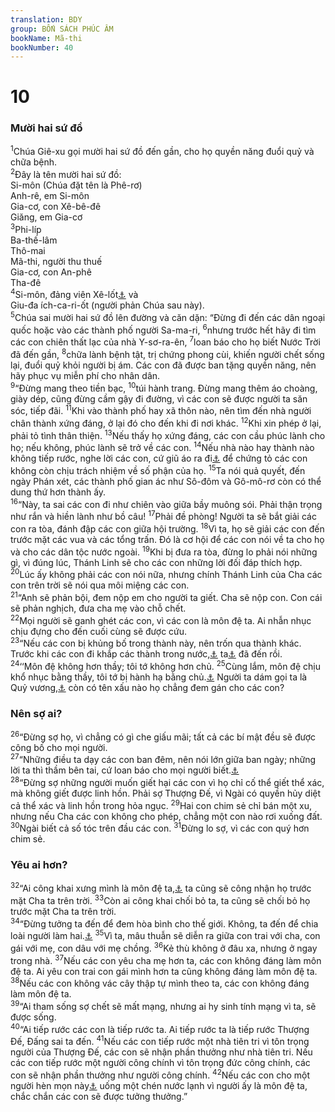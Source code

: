 ```yaml
---
translation: BDY
group: BỐN SÁCH PHÚC ÂM
bookName: Mã-thi 
bookNumber: 40
---
```


<div class="title"><h1>10</h1><h3>Mười hai sứ đồ</h3></div>
<span class="verse mat_10_1"><sup>1</sup>Chúa Giê-xu gọi mười hai sứ đồ đến gần, cho họ quyền năng đuổi quỷ và chữa bệnh.<br/></span>
<span class="verse mat_10_2"><sup>2</sup>Đây là tên mười hai sứ đồ:<br/>Si-môn (Chúa đặt tên là Phê-rơ)<br/>Anh-rê, em Si-môn<br/>Gia-cơ, con Xê-bê-đê<br/>Giăng, em Gia-cơ<br/></span>
<span class="verse mat_10_3"><sup>3</sup>Phi-líp<br/>Ba-thế-lâm<br/>Thô-mai<br/>Mã-thi, người thu thuế<br/>Gia-cơ, con An-phê<br/>Tha-đê<br/></span>
<span class="verse mat_10_4"><sup>4</sup>Si-môn, đảng viên Xê-lốt<a href="#" data-toggle="tooltip" data-placement="bottom" title="Đảng chính trị ái quốc, nhằm lật đổ chính quyền đế quốc La-mã">⚓</a> và<br/>Giu-đa ích-ca-ri-ốt (người phản Chúa sau này).<br/></span>
<span class="verse mat_10_5"><sup>5</sup>Chúa sai mười hai sứ đồ lên đường và căn dặn: “Đừng đi đến các dân ngoại quốc hoặc vào các thành phố người Sa-ma-ri, </span>
<span class="verse mat_10_6"><sup>6</sup>nhưng trước hết hãy đi tìm các con chiên thất lạc của nhà Y-sơ-ra-ên, </span>
<span class="verse mat_10_7"><sup>7</sup>loan báo cho họ biết Nước Trời đã đến gần, </span>
<span class="verse mat_10_8"><sup>8</sup>chữa lành bệnh tật, trị chứng phong cùi, khiến người chết sống lại, đuổi quỷ khỏi người bị ám. Các con đã được ban tặng quyền năng, nên hãy phục vụ miễn phí cho nhân dân.<br/></span>
<span class="verse mat_10_9"><sup>9</sup>“Đừng mang theo tiền bạc, </span>
<span class="verse mat_10_10"><sup>10</sup>túi hành trang. Đừng mang thêm áo choàng, giày dép, cũng đừng cầm gậy đi đường, vì các con sẽ được người ta săn sóc, tiếp đãi. </span>
<span class="verse mat_10_11"><sup>11</sup>Khi vào thành phố hay xã thôn nào, nên tìm đến nhà người chân thành xứng đáng, ở lại đó cho đến khi đi nơi khác. </span>
<span class="verse mat_10_12"><sup>12</sup>Khi xin phép ở lại, phải tỏ tình thân thiện. </span>
<span class="verse mat_10_13"><sup>13</sup>Nếu thấy họ xứng đáng, các con cầu phúc lành cho họ; nếu không, phúc lành sẽ trở về các con. </span>
<span class="verse mat_10_14"><sup>14</sup>Nếu nhà nào hay thành nào không tiếp rước, nghe lời các con, cứ giũ áo ra đi<a href="#" data-toggle="tooltip" data-placement="bottom" title="Nt phủi hụi dưới chân">⚓</a> để chứng tỏ các con không còn chịu trách nhiệm về số phận của họ. </span>
<span class="verse mat_10_15"><sup>15</sup>Ta nói quả quyết, đến ngày Phán xét, các thành phố gian ác như Sô-đôm và Gô-mô-rơ còn có thể dung thứ hơn thành ấy.<br/></span>
<span class="verse mat_10_16"><sup>16</sup>“Này, ta sai các con đi như chiên vào giữa bầy muông sói. Phải thận trọng như rắn và hiền lành như bồ câu! </span>
<span class="verse mat_10_17"><sup>17</sup>Phải đề phòng! Người ta sẽ bắt giải các con ra tòa, đánh đập các con giữa hội trường. </span>
<span class="verse mat_10_18"><sup>18</sup>Vì ta, họ sẽ giải các con đến trước mặt các vua và các tổng trấn. Đó là cơ hội để các con nói về ta cho họ và cho các dân tộc nước ngoài. </span>
<span class="verse mat_10_19"><sup>19</sup>Khi bị đưa ra tòa, đừng lo phải nói những gì, vì đúng lúc, Thánh Linh sẽ cho các con những lời đối đáp thích hợp. </span>
<span class="verse mat_10_20"><sup>20</sup>Lúc ấy không phải các con nói nữa, nhưng chính Thánh Linh của Cha các con trên trời sẽ nói qua môi miệng các con.<br/></span>
<span class="verse mat_10_21"><sup>21</sup>“Anh sẽ phản bội, đem nộp em cho người ta giết. Cha sẽ nộp con. Con cái sẽ phản nghịch, đưa cha mẹ vào chỗ chết.<br/></span>
<span class="verse mat_10_22"><sup>22</sup>Mọi người sẽ ganh ghét các con, vì các con là môn đệ ta. Ai nhẫn nhục chịu đựng cho đến cuối cùng sẽ được cứu.<br/></span>
<span class="verse mat_10_23"><sup>23</sup>“Nếu các con bị khủng bố trong thành này, nên trốn qua thành khác. Trước khi các con đi khắp các thành trong nước,<a href="#" data-toggle="tooltip" data-placement="bottom" title="Nt Y-sơ-ra-ên">⚓</a> ta<a href="#" data-toggle="tooltip" data-placement="bottom" title="Nt Con Loài Người">⚓</a> đã đến rồi.<br/></span>
<span class="verse mat_10_24"><sup>24</sup>‘‘Môn đệ không hơn thầy; tôi tớ không hơn chủ. </span>
<span class="verse mat_10_25"><sup>25</sup>Cùng lắm, môn đệ chịu khổ nhục bằng thầy, tôi tớ bị hành hạ bằng chủ.<a href="#" data-toggle="tooltip" data-placement="bottom" title="Nt môn đệ được bằng thầy, tôi tớ được bằng chủ là đủ">⚓</a> Người ta dám gọi ta là Quỷ vương,<a href="#" data-toggle="tooltip" data-placement="bottom" title="Nt gọi chủ nhà là Beelzeboúl">⚓</a> còn có tên xấu nào họ chẳng đem gán cho các con?</span>
<div class="title"><h3>Nên sợ ai?</h3></div>
<span class="verse mat_10_26"><sup>26</sup>“Đừng sợ họ, vì chẳng có gì che giấu mãi; tất cả các bí mật đều sẽ được công bố cho mọi người.<br/></span>
<span class="verse mat_10_27"><sup>27</sup>“Những điều ta dạy các con ban đêm, nên nói lớn giữa ban ngày; những lời ta thì thầm bên tai, cứ loan báo cho mọi người biết.<a href="#" data-toggle="tooltip" data-placement="bottom" title="Nt trên mái nhà">⚓</a><br/></span>
<span class="verse mat_10_28"><sup>28</sup>“Đừng sợ những người muốn giết hại các con vì họ chỉ cố thể giết thể xác, mà không giết được linh hồn. Phải sợ Thượng Đế, vì Ngài có quyền hủy diệt cả thể xác và linh hồn trong hỏa ngục. </span>
<span class="verse mat_10_29"><sup>29</sup>Hai con chim sẻ chỉ bán một xu, nhưng nếu Cha các con không cho phép, chẳng một con nào rơi xuống đất. </span>
<span class="verse mat_10_30"><sup>30</sup>Ngài biết cả số tóc trên đầu các con. </span>
<span class="verse mat_10_31"><sup>31</sup>Đừng lo sợ, vì các con quý hơn chim sẻ.</span>
<div class="title"><h3>Yêu ai hơn?</h3></div>
<span class="verse mat_10_32"><sup>32</sup>“Ai công khai xưng mình là môn đệ ta,<a href="#" data-toggle="tooltip" data-placement="bottom" title="Nt ai xưng ta trước mặt người ta">⚓</a> ta cũng sẽ công nhận họ trước mặt Cha ta trên trời. </span>
<span class="verse mat_10_33"><sup>33</sup>Còn ai công khai chối bỏ ta, ta cũng sẽ chối bỏ họ trước mặt Cha ta trên trời.<br/></span>
<span class="verse mat_10_34"><sup>34</sup>“Đừng tưởng ta đến để đem hòa bình cho thế giới. Không, ta đến để chia loài người làm hai.<a href="#" data-toggle="tooltip" data-placement="bottom" title="Nt đem gươm">⚓</a> </span>
<span class="verse mat_10_35"><sup>35</sup>Vì ta, mâu thuẫn sẽ diễn ra giữa con trai với cha, con gái với mẹ, con dâu với mẹ chồng. </span>
<span class="verse mat_10_36"><sup>36</sup>Kẻ thù không ở đâu xa, nhưng ở ngay trong nhà. </span>
<span class="verse mat_10_37"><sup>37</sup>Nếu các con yêu cha mẹ hơn ta, các con không đáng làm môn đệ ta. Ai yêu con trai con gái mình hơn ta cũng không đáng làm môn đệ ta. </span>
<span class="verse mat_10_38"><sup>38</sup>Nếu các con không vác cây thập tự mình theo ta, các con không đáng làm môn đệ ta.<br/></span>
<span class="verse mat_10_39"><sup>39</sup>“Ai tham sống sợ chết sẽ mất mạng, nhưng ai hy sinh tính mạng vì ta, sẽ được sống.<br/></span>
<span class="verse mat_10_40"><sup>40</sup>“Ai tiếp rước các con là tiếp rước ta. Ai tiếp rước ta là tiếp rước Thượng Đế, Đấng sai ta đến. </span>
<span class="verse mat_10_41"><sup>41</sup>Nếu các con tiếp rước một nhà tiên tri vì tôn trọng người của Thượng Đế, các con sẽ nhận phần thưởng như nhà tiên tri. Nếu các con tiếp rước một người công chính vì tôn trọng đức công chính, các con sẽ nhận phần thưởng như người công chính. </span>
<span class="verse mat_10_42"><sup>42</sup>Nếu các con cho một người hèn mọn này<a href="#" data-toggle="tooltip" data-placement="bottom" title="Nt đứa nhỏ này">⚓</a> uống một chén nước lạnh vì người ấy là môn đệ ta, chắc chắn các con sẽ được tưởng thưởng.”</span>
